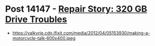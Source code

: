 # Post 14147 - [Repair Story: 320 GB Drive Troubles](https://www.ifixit.com/News/14147/repair-story-320-gb-drive-troubles)

- https://valkyrie.cdn.ifixit.com/media/2012/04/05153930/making-a-motorcycle-talk-600x400.jpeg

